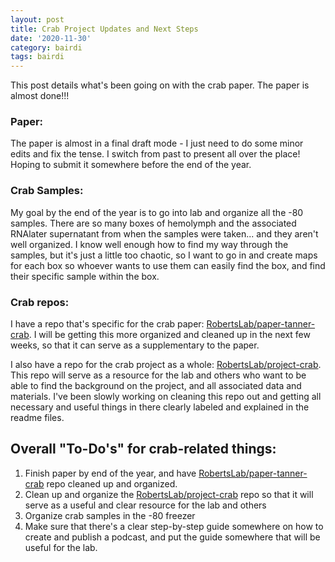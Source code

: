 ```yaml
---
layout: post
title: Crab Project Updates and Next Steps
date: '2020-11-30'
category: bairdi
tags: bairdi
---
```

This post details what's been going on with the crab paper. The paper is almost done!!! 

### Paper: 
The paper is almost in a final draft mode - I just need to do some minor edits and fix the tense. I switch from past to present all over the place! Hoping to submit it somewhere before the end of the year. 

### Crab Samples:
My goal by the end of the year is to go into lab and organize all the -80 samples. There are so many boxes of hemolymph and the associated RNAlater supernatant from when the samples were taken... and they aren't well organized. I know well enough how to find my way through the samples, but it's just a little too chaotic, so I want to go in and create maps for each box so whoever wants to use them can easily find the box, and find their specific sample within the box. 

### Crab repos:
I have a repo that's specific for the crab paper: [RobertsLab/paper-tanner-crab](https://github.com/RobertsLab/paper-tanner-crab). I will be getting this more organized and cleaned up in the next few weeks, so that it can serve as a supplementary to the paper.      

I also have a repo for the crab project as a whole: [RobertsLab/project-crab](https://github.com/RobertsLab/project-crab). This repo will serve as a resource for the lab and others who want to be able to find the background on the project, and all associated data and materials. I've been slowly working on cleaning this repo out and getting all necessary and useful things in there clearly labeled and explained in the readme files. 

## Overall "To-Do's" for crab-related things:      
1. Finish paper by end of the year, and have [RobertsLab/paper-tanner-crab](https://github.com/RobertsLab/paper-tanner-crab) repo cleaned up and organized.     
2. Clean up and organize the [RobertsLab/project-crab](https://github.com/RobertsLab/project-crab) repo so that it will serve as a useful and clear resource for the lab and others      
3. Organize crab samples in the -80 freezer
4. Make sure that there's a clear step-by-step guide somewhere on how to create and publish a podcast, and put the guide somewhere that will be useful for the lab.  
